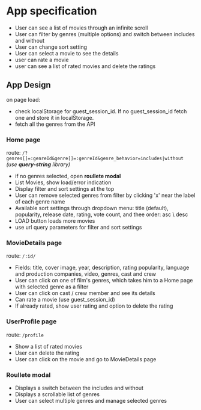 # App specification

- User can see a list of movies through an infinite scroll
- User can filter by genres (multiple options) and switch between includes and without
- User can change sort setting
- User can select a movie to see the details
- user can rate a movie
- user can see a list of rated movies and delete the ratings

## App Design

on page load:

- check localStorage for guest_session_id. If no guest_session_id fetch one and store it in localStorage.
- fetch all the genres from the API

### Home page

route: `/?genres[]=:genreId&genre[]=:genreId&genre_behavior=includes|without` _(use **query-string** library)_

- if no genres selected, open **roullete modal**
- List Movies, show load/error indication
- Display filter and sort settings at the top
- User can remove selected genres from filter by clicking 'x' near the label of each genre name
- Available sort settings through dropdown menu: title (default), popularity, release date, rating, vote count, and thee order: asc \ desc
- LOAD button loads more movies
- use url query parameters for filter and sort settings

### MovieDetails page

route: `/:id/`

- Fields: title, cover image, year, description, rating popularity, language and production companies, video, genres, cast and crew
- User can click on one of film's genres, which takes him to a Home page with selected genre as a filter
- User can click on cast / crew member and see its details
- Can rate a movie (use guest_session_id)
- If already rated, show user rating and option to delete the rating

### UserProfile page

route: `/profile`

- Show a list of rated movies
- User can delete the rating
- User can click on the movie and go to MovieDetails page

### Roullete modal

- Displays a switch between the includes and without
- Displays a scrollable list of genres
- User can select multiple genres and manage selected genres
